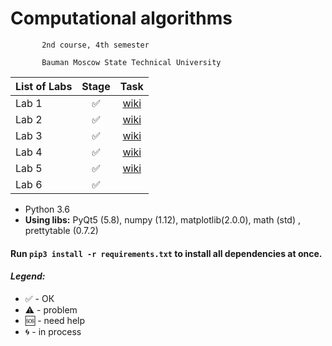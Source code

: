 # Computational algorithms 

           2nd course, 4th semester

           Bauman Moscow State Technical University


| List of Labs  |     Stage     |      Task     |
| ------------- |:-------------:|:-------------:|
| Lab 1| ✅ |<a href="https://github.com/Panda-Lewandowski/Computational-algorithms/wiki/Lab-1">wiki</a>|
| Lab 2| ✅ |<a href="https://github.com/Panda-Lewandowski/Computational-algorithms/wiki/Lab-2">wiki</a>|
| Lab 3| ✅ |<a href="https://github.com/Panda-Lewandowski/Computational-algorithms/wiki/Lab-3">wiki</a>|
| Lab 4| ✅ |<a href="https://github.com/Panda-Lewandowski/Computational-algorithms/wiki/Lab-4">wiki</a>|
| Lab 5| ✅ |<a href="https://github.com/Panda-Lewandowski/Computational-algorithms/wiki/Lab-5">wiki</a>|
| Lab 6| ✅ ||
<ul>
<li>Python 3.6
<li><b>Using libs:</b> PyQt5 (5.8), numpy (1.12), matplotlib(2.0.0), math (std) , prettytable (0.7.2)</ul>

#### Run `pip3 install -r requirements.txt` to install all dependencies at once.

#### <i>Legend:</i><ul>
<ul>
<li>✅ - ОК
<li>⚠️ - problem
<li>🆘 - need help
<li>🌀 - in process
</ul>
</ul>
